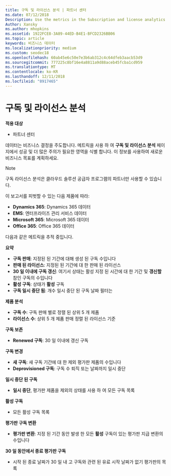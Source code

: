 ```yaml
---
title: 구독 및 라이선스 분석 | 파트너 센터
ms.date: 07/12/2018
Description: Use the metrics in the Subscription and license analytics page to identify your successes and areas that need more attention.
Author: Xansky
ms.author: mhopkins
ms.assetid: 1922FCE8-3A89-44ED-B4E1-BFCD2326BB06
ms.topic: article
keywords: 비즈니스 데이터
ms.localizationpriority: medium
ms.custom: seodec18
ms.openlocfilehash: 60ab45e6c50e7e3b6ab312c4c64dfeb3aacb53d9
ms.sourcegitcommit: 777225c8bf16e4a8811a9d88aceb45fcba1cd959
ms.translationtype: MT
ms.contentlocale: ko-KR
ms.lasthandoff: 12/11/2018
ms.locfileid: "8917465"
---
```

# <a name="analyze-subscriptions-and-licenses"></a>구독 및 라이선스 분석 

**적용 대상**

- 파트너 센터

데이터는 비즈니스 결정을 주도합니다. 메트릭을 사용 하 여 **구독 및 라이선스 분석** 페이지에서 성공 및 더 많은 주의가 필요한 영역을 식별 합니다. 이 정보를 사용하여 새로운 비즈니스 목표를 계획하세요.

> [!NOTE]
> 구독 라이선스 분석은 클라우드 솔루션 공급자 프로그램의 파트너만 사용할 수 있습니다.


이 보고서를 피벗할 수 있는 다음 제품에 따라:

 - **Dynamics 365**: Dynamics 365 데이터  
 - **EMS**: 엔터프라이즈 관리 서비스 데이터  
 - **Microsoft 365**: Microsoft 365 데이터  
 - **Office 365**: Office 365 데이터  


다음과 같은 메트릭을 추적 중입니다.

**요약**  
 - **구독 판매**: 지정된 된 기간에 대해 생성 된 구독 수입니다  
 - **판매 된 라이선스**: 지정된 된 기간에 대 한 판매 된 라이선스   
 - **30 일 이내에 구독 갱신**: 여기서 상태는 활성 지정 된 시간에 대 한 기간 및 **갱신할** 참인 구독의 수입니다
 - **활성 구독**: 상태가 **활성** 구독  
 - **구독 일시 중단 됨**: 개수 일시 중단 된 구독 날짜 필터는  

**제품 분석**  
 - **구독 수**: 구독 판매 별로 정렬 된 상위 5 개 제품  
 - **라이선스 수**: 상위 5 개 제품 판매 정렬 된 라이선스 기준

**구독 보존**
 - **Renewed 구독**: 30 일 이내에 갱신 구독  

**구독 변경**  
 - **새 구독**: 새 구독 기간에 대 한 제외 평가판 제품의 수입니다  
 - **Deprovisioned 구독**: 구독 수 퇴직 또는 날짜까지 일시 중단  

**일시 중단 된 구독**  
 - **일시 중단**, 평가판 제품을 제외의 상태를 사용 하 여 모든 구독 목록  
  
**활성 구독**
 - 모든 활성 구독 목록  

**평가판 구독 변환**  
 - **평가판 변환**: 지정 된 기간 동안 발생 한 모든 **활성** 구독이 있는 평가판 지급 변환의 수입니다  

**30 일 동안에서 종료 평가판 구독**  
 - 시작 된 종료 날짜가 30 일 내 고 구독와 관련 된 유료 시작 날짜가 없기 평가판의 목록  

  